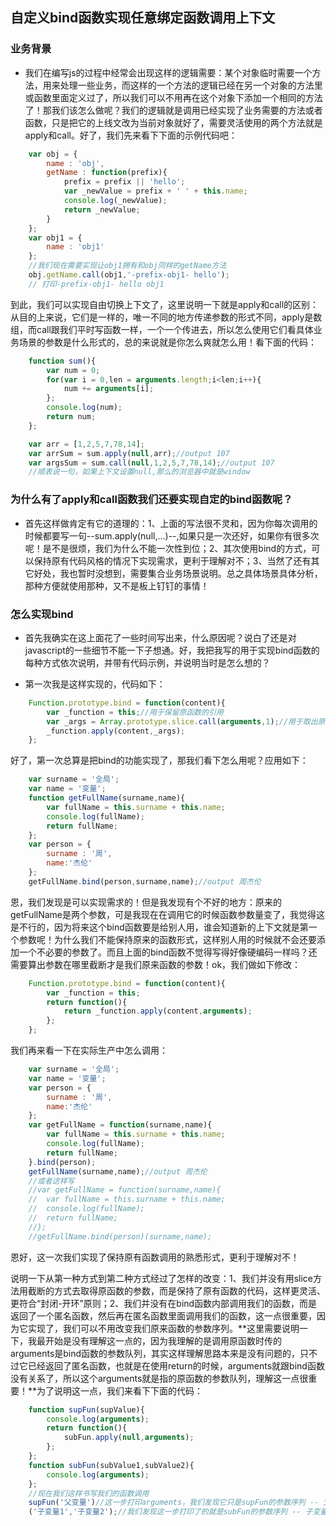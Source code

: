 ## 自定义bind函数实现任意绑定函数调用上下文

### 业务背景

* 我们在编写js的过程中经常会出现这样的逻辑需要：某个对象临时需要一个方法，用来处理一些业务，而这样的一个方法的逻辑已经在另一个对象的方法里或函数里面定义过了，所以我们可以不用再在这个对象下添加一个相同的方法了！那我们该怎么做呢？我们的逻辑就是调用已经实现了业务需要的方法或者函数，只是把它的上线文改为当前对象就好了，需要灵活使用的两个方法就是apply和call。好了，我们先来看下下面的示例代码吧：

```javascript
	var obj = {
		name : 'obj',
		getName : function(prefix){
			prefix = prefix || 'hello';
			var _newValue = prefix + ' ' + this.name;
			console.log(_newValue);
			return _newValue;
		}
	};
	var obj1 = {
		name : 'obj1'
	};
	//我们现在需要实现让obj1拥有和obj同样的getName方法
	obj.getName.call(obj1,'-prefix-obj1- hello');
	// 打印-prefix-obj1- hello obj1
```

到此，我们可以实现自由切换上下文了，这里说明一下就是apply和call的区别：从目的上来说，它们是一样的，唯一不同的地方传递参数的形式不同，apply是数组，而call跟我们平时写函数一样，一个一个传进去，所以怎么使用它们看具体业务场景的参数是什么形式的，总的来说就是你怎么爽就怎么用！看下面的代码：

```javascript
	function sum(){
		var num = 0;
		for(var i = 0,len = arguments.length;i<len;i++){
			num += arguments[i];
		};
		console.log(num);
		return num;
	};

	var arr = [1,2,5,7,78,14];
	var arrSum = sum.apply(null,arr);//output 107
	var argsSum = sum.call(null,1,2,5,7,78,14);//output 107
	//顺表说一句，如果上下文设置null,那么的浏览器中就是window
```

### 为什么有了apply和call函数我们还要实现自定的bind函数呢？

* 首先这样做肯定有它的道理的：1、上面的写法很不灵和，因为你每次调用的时候都要写一句--sum.apply(null,...)--,如果只是一次还好，如果你有很多次呢！是不是很烦，我们为什么不能一次性到位；2、其次使用bind的方式，可以保持原有代码风格的情况下实现需求，更利于理解对不；3、当然了还有其它好处，我也暂时没想到，需要集合业务场景说明。总之具体场景具体分析，那种方便就使用那种，又不是板上钉钉的事情！

### 怎么实现bind

* 首先我确实在这上面花了一些时间写出来，什么原因呢？说白了还是对javascript的一些细节不能一下子想通。好，我把我写的用于实现bind函数的每种方式依次说明，并带有代码示例，并说明当时是怎么想的？

* 第一次我是这样实现的，代码如下：

```javascript
	Function.prototype.bind = function(content){
		var _function = this;//用于保留原函数的引用
		var _args = Array.prototype.slice.call(arguments,1);//用于取出原函数的参数
		_function.apply(content,_args);
	};
```

好了，第一次总算是把bind的功能实现了，那我们看下怎么用呢？应用如下：

```javascript
	var surname = '全局';
	var name = '变量';
	function getFullName(surname,name){
		var fullName = this.surname + this.name;
		console.log(fullName);
		return fullName;
	};
	var person = {
		surname : '周',
		name:'杰伦'
	};
	getFullName.bind(person,surname,name);//output 周杰伦
```

恩，我们发现是可以实现需求的！但是我发现有个不好的地方：原来的getFullName是两个参数，可是我现在在调用它的时候函数参数量变了，我觉得这是不行的，因为将来这个bind函数要是给别人用，谁会知道新的上下文就是第一个参数呢！为什么我们不能保持原来的函数形式，这样别人用的时候就不会还要添加一个不必要的参数了。而且上面的bind函数不觉得写得好像硬编码一样吗？还需要算出参数在哪里截断才是我们原来函数的参数！ok，我们做如下修改：

```javascript
	Function.prototype.bind = function(content){
		var _function = this;
		return function(){
			return _function.apply(content,arguments);
		};	
	};
```

我们再来看一下在实际生产中怎么调用：

```javascript
	var surname = '全局';
	var name = '变量';
	var person = {
		surname : '周',
		name:'杰伦'
	};
	var getFullName = function(surname,name){
		var fullName = this.surname + this.name;
		console.log(fullName);
		return fullName;
	}.bind(person);
	getFullName(surname,name);//output 周杰伦
	//或者这样写
	//var getFullName = function(surname,name){
	//	var fullName = this.surname + this.name;
	//	console.log(fullName);
	//	return fullName;
	//};
	//getFullName.bind(person)(surname,name);
```

恩好，这一次我们实现了保持原有函数调用的熟悉形式，更利于理解对不！

说明一下从第一种方式到第二种方式经过了怎样的改变：1、我们并没有用slice方法用截断的方式去取得原函数的参数，而是保持了原有函数的代码，这样更灵活、更符合“封闭-开环”原则；2、我们并没有在bind函数内部调用我们的函数，而是返回了一个匿名函数，然后再在匿名函数里面调用我们的函数，这一点很重要，因为它实现了，我们可以不用改变我们原来函数的参数序列。**这里需要说明一下，我最开始是没有理解这一点的，因为我理解的是调用原函数时传的arguments是bind函数的参数队列，其实这样理解思路本来是没有问题的，只不过它已经返回了匿名函数，也就是在使用return的时候，arguments就跟bind函数没有关系了，所以这个arguments就是指的原函数的参数队列，理解这一点很重要！**为了说明这一点，我们来看下下面的代码：

```javascript
	function supFun(supValue){
		console.log(arguments);
		return function(){
			subFun.apply(null,arguments);
		};
	};
	function subFun(subValue1,subValue2){
		console.log(arguments);
	};
	//现在我们这样书写我们的函数调用
	supFun('父变量')//这一步打印arguments，我们发现它只是supFun的参数序列 -- 父变量
	('子变量1','子变量2');//我们发现这一步打印了的就是subFun的参数序列 -- 子变量1 , 子变量2
```